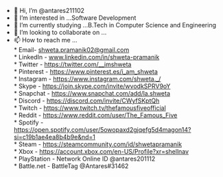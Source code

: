 - 👋 Hi, I’m @antares211102
- 👀 I’m interested in ...Software Development
- 🌱 I’m currently studying ...B.Tech in Computer Science and Engineering
- 💞️ I’m looking to collaborate on ...
- 📫 How to reach me ... <br>
                         * Email- shweta.pramanik02@gmail.com                             <br>
                         * LinkedIn    - www.linkedin.com/in/shweta-pramanik                <br>
                         * Twitter     - https://twitter.com/__imshweta                     <br>
                         * Pinterest   - https://www.pinterest.es/i_am_shweta               <br>
                         * Instagram   - https://www.instagram.com/shweta._/                <br>
                         * Skype       - https://join.skype.com/invite/wvodkSPRV9oY         <br>
                         * Snapchat    - https://www.snapchat.com/add/la.shweta             <br>
                         * Discord     - https://discord.com/invite/CWyfSKptQh              <br>
                         * Twitch      -  https://www.twitch.tv/thefamousfiveofficial       <br>
                         * Reddit      - https://www.reddit.com/user/The_Famous_Five        <br>
                         * Spotify     - https://open.spotify.com/user/5owopaxd2gjqefg5d4magon14?si=c19b1ae4ea8b4b9e&nd=1 <br>
                         * Steam       - https://steamcommunity.com/id/shwetapramanik       <br>
                         * Xbox        - https://account.xbox.com/en-US/Profile?xr=shellnav <br>
                         * PlayStation - Network Online ID @antares201112                   <br>
                         * Battle.net  - BattleTag @Antares#31462                           <br>
                    

<!---
antares211102/antares211102 is a ✨ special ✨ repository because its `README.md` (this file) appears on your GitHub profile.
You can click the Preview link to take a look at your changes.
--->
